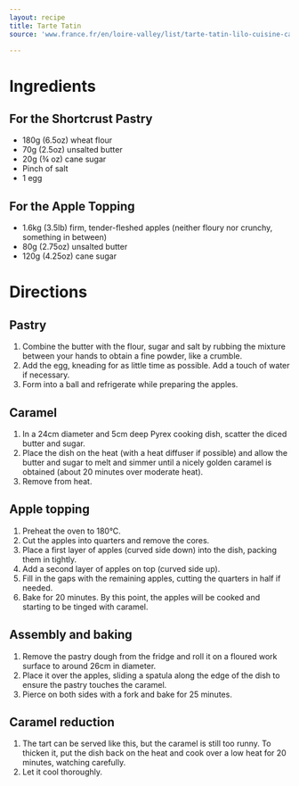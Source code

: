 ```yaml
---
layout: recipe
title: Tarte Tatin
source: 'www.france.fr/en/loire-valley/list/tarte-tatin-lilo-cuisine-campagne-recipe'

---
```


# Ingredients 

## For the Shortcrust Pastry

- 180g (6.5oz) wheat flour
- 70g (2.5oz) unsalted butter
- 20g (¾ oz) cane sugar
- Pinch of salt
- 1 egg

## For the Apple Topping

- 1.6kg (3.5lb) firm, tender-fleshed apples (neither floury nor crunchy, something in between)
- 80g (2.75oz) unsalted butter
- 120g (4.25oz) cane sugar

# Directions 

## Pastry

1. Combine the butter with the flour, sugar and salt by rubbing the mixture between your hands to obtain a fine powder, like a crumble.
2. Add the egg, kneading for as little time as possible. Add a touch of water if necessary. 
3. Form into a ball and refrigerate while preparing the apples.

## Caramel

1. In a 24cm diameter and 5cm deep Pyrex cooking dish, scatter the diced butter and sugar. 
2. Place the dish on the heat (with a heat diffuser if possible) and allow the butter and sugar to melt and simmer until a nicely golden caramel is obtained (about 20 minutes over moderate heat). 
3. Remove from heat.

## Apple topping

1. Preheat the oven to 180°C. 
2. Cut the apples into quarters and remove the cores. 
3. Place a first layer of apples (curved side down) into the dish, packing them in tightly. 
4. Add a second layer of apples on top (curved side up). 
5. Fill in the gaps with the remaining apples, cutting the quarters in half if needed.
6. Bake for 20 minutes. By this point, the apples will be cooked and starting to be tinged with caramel.

## Assembly and baking

1. Remove the pastry dough from the fridge and roll it on a floured work surface to around 26cm in diameter. 
2. Place it over the apples, sliding a spatula along the edge of the dish to ensure the pastry touches the caramel. 
4. Pierce on both sides with a fork and bake for 25 minutes.

## Caramel reduction

1. The tart can be served like this, but the caramel is still too runny. To thicken it, put the dish back on the heat and cook over a low heat for 20 minutes, watching carefully.
2. Let it cool thoroughly. 